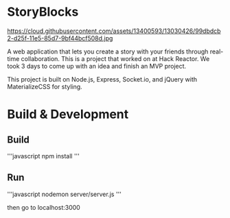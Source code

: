 # StoryBlocks

https://cloud.githubusercontent.com/assets/13400593/13030426/99dbdcb2-d25f-11e5-85d7-9bf44bcf508d.jpg

A web application that lets you create a story with your friends through real-time collaboration. This is a project that worked on at Hack Reactor. We took 3 days to come up with an idea and finish an MVP project. 

This project is built on Node.js, Express, Socket.io, and jQuery with MaterializeCSS for styling.

# Build & Development

## Build 

'''javascript
npm install
'''

## Run

'''javascript
nodemon server/server.js
'''

then go to localhost:3000
